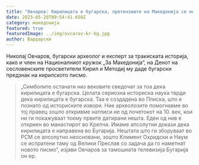 ```yaml
---
title: "Овчаров: Кирилицата е бугарска, претензиите на Македонија се неосновани"
date: 2023-05-28T09:54:41.658Z
category: македонија
featured: true
featuredImage: ../img/ovcarov-kr-bg.jpg
author: Вардарски
---
```

<!--StartFragment-->

Николај Овчаров, бугарски археолог и експерт за тракиската историја, како и член на Националниот кружок „За Македонија“, на Денот на сесловенските просветители Кирил и Методиј му даде бугарски предзнак на кирилското писмо.

> „Симболите останати низ вековите сведочат за тоа дека кирилицата е бугарска. Целата сериозна историска наука тврди дека кирилицата е бугарска. Таа е создадена во Плиска, што е познато од историските извори. Ние археолозите помогнавме во тој правец зошто откривме натписи не од почетокот на 10. век, кои ни ги покажуваат токму првите датирани нешта. Еден од нив е откриен во манастирот во Крепча. Имаме апсолутни докази дека кирилицата е направена во Бугарија. Нештата што ги зборуваат во РСМ се апсолутно неосновани, зошто Климент Охридски и Наум се испратени таму од Велики Преслав со задача да го наметнат новото писмо“, изјави Овчаров за тамошната телевизија Бугарија он ер.

<!--EndFragment-->